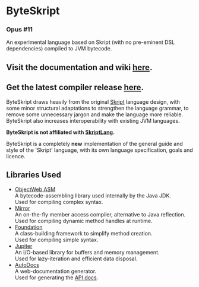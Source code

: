 # ByteSkript

### Opus #11

An experimental language based on Skript (with no pre-eminent DSL dependencies) compiled to JVM bytecode.

## Visit the documentation and wiki [here](https://docs.byteskript.org).

## Get the latest compiler release [here](https://github.com/Moderocky/ByteSkript/releases).

ByteSkript draws heavily from the original [Skript](https://github.com/SkriptLang/Skript/) language design, with some
minor structural adaptations to strengthen the language grammar, to remove some unnecessary jargon and make the language
more reliable. ByteSkript also increases interoperability with existing JVM languages.

**ByteSkript is not affiliated with [SkriptLang](https://github.com/SkriptLang/Skript/).**

ByteSkript is a completely **new** implementation of the general guide and style of the 'Skript' language, with its own
language specification, goals and licence.

## Libraries Used

* [ObjectWeb ASM](https://asm.ow2.io) \
  A bytecode-assembling library used internally by the Java JDK.\
  Used for compiling complex syntax.
* [Mirror](https://github.com/Moderocky/Mirror) \
  An on-the-fly member access compiler, alternative to Java reflection.\
  Used for compiling dynamic method handles at runtime.
* [Foundation](https://github.com/Moderocky/Foundation) \
  A class-building framework to simplify method creation.\
  Used for compiling simple syntax.
* [Jupiter](https://github.com/Moderocky/Jupiter) \
  An I/O-based library for buffers and memory management.\
  Used for lazy-iteration and efficient data disposal.
* [AutoDocs](https://github.com/Moderocky/AutoDocs) \
  A web-documentation generator.\
  Used for generating the [API docs](https://apidocs.byteskript.org/org/byteskript/skript/).
